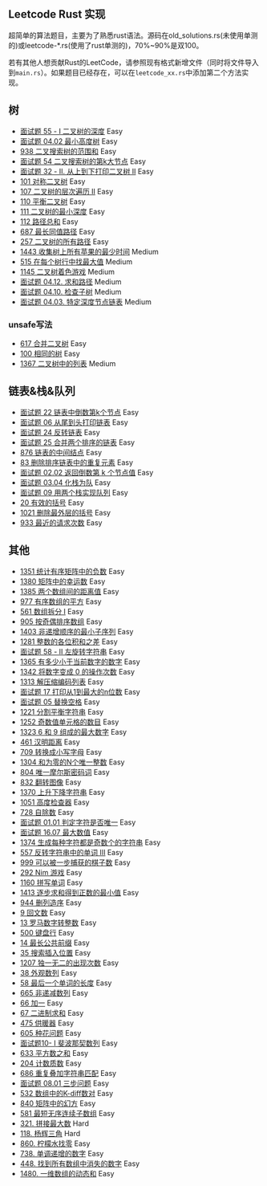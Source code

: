 Leetcode Rust 实现
--

超简单的算法题目，主要为了熟悉rust语法。源码在old_solutions.rs(未使用单测的)或leetcode-*.rs(使用了rust单测的)，70%~90%是双100。

若有其他人想贡献Rust的LeetCode，请参照现有格式新增文件（同时将文件导入到`main.rs`）。如果题目已经存在，可以在`leetcode_xx.rs`中添加第二个方法实现。

## 树

* [面试题 55 - I 二叉树的深度](src/interview_55_1.rs) Easy
* [面试题 04.02 最小高度树](src/interview_04_02.rs) Easy
* [938 二叉搜索树的范围和](src/leetcode_938.rs) Easy
* [面试题 54 二叉搜索树的第k大节点](src/interview_54.rs) Easy
* [面试题 32 - II. 从上到下打印二叉树 II](src/interview_32_2.rs) Easy
* [101 对称二叉树](src/leetcode_101.rs) Easy
* [107 二叉树的层次遍历 II](src/leetcode_107.rs) Easy
* [110 平衡二叉树](src/leetcode_110.rs) Easy
* [111 二叉树的最小深度](src/leetcode_111.rs) Easy
* [112 路径总和](src/leetcode_112.rs) Easy
* [687 最长同值路径](src/leetcode_687.rs) Easy
* [257 二叉树的所有路径](src/leetcode_257.rs) Easy
* [1443 收集树上所有苹果的最少时间](src/leetcode_1443.rs) Medium
* [515 在每个树行中找最大值](src/leetcode_515.rs) Medium
* [1145 二叉树着色游戏](src/leetcode_1145.rs) Medium
* [面试题 04.12. 求和路径](src/interview_04_12.rs) Medium
* [面试题 04.10. 检查子树](src/interview_04_10.rs) Medium
* [面试题 04.03. 特定深度节点链表](src/interview_04_03.rs) Medium

### unsafe写法

* [617 合并二叉树](src/leetcode_617.rs) Easy
* [100 相同的树](src/leetcode_100.rs) Easy
* [1367 二叉树中的列表](src/leetcode_1367.rs) Medium

## 链表&栈&队列

* [面试题 22 链表中倒数第k个节点](src/interview_22.rs) Easy
* [面试题 06 从尾到头打印链表](src/interview_06.rs) Easy
* [面试题 24 反转链表](src/interview_24.rs) Easy
* [面试题 25 合并两个排序的链表](src/interview_25.rs) Easy
* [876 链表的中间结点](src/leetcode_876.rs) Easy
* [83 删除排序链表中的重复元素](src/leetcode_83.rs) Easy
* [面试题 02.02 返回倒数第 k 个节点值](src/interview_02_02.rs) Easy
* [面试题 03.04 化栈为队](src/interview_03_04.rs) Easy
* [面试题 09 用两个栈实现队列](src/interview_09.rs) Easy
* [20 有效的括号](src/leetcode_20.rs) Easy
* [1021 删除最外层的括号](src/leetcode_1021.rs) Easy
* [933 最近的请求次数](src/leetcode_933.rs) Easy

## 其他

* [1351 统计有序矩阵中的负数](src/leetcode_1351.rs) Easy
* [1380 矩阵中的幸运数](src/leetcode_1380.rs) Easy
* [1385 两个数组间的距离值](src/leetcode_1385.rs) Easy
* [977 有序数组的平方](src/leetcode_977.rs) Easy
* [561 数组拆分 I](src/leetcode_561.rs) Easy
* [905 按奇偶排序数组](src/leetcode_905.rs) Easy
* [1403 非递增顺序的最小子序列](src/leetcode_1403.rs) Easy
* [1281 整数的各位积和之差](src/leetcode_1281.rs) Easy
* [面试题 58 - II 左旋转字符串](src/interview_58_2.rs) Easy
* [1365 有多少小于当前数字的数字](src/leetcode_1365.rs) Easy
* [1342 将数字变成 0 的操作次数](src/leetcode_1342.rs) Easy
* [1313 解压缩编码列表](src/leetcode_1313.rs) Easy
* [面试题 17 打印从1到最大的n位数](src/interview_17.rs) Easy
* [面试题 05 替换空格](src/interview_05.rs) Easy
* [1221 分割平衡字符串](src/leetcode_1221.rs) Easy
* [1252 奇数值单元格的数目](src/leetcode_1252.rs) Easy
* [1323 6 和 9 组成的最大数字](src/leetcode_1323.rs) Easy
* [461 汉明距离](src/leetcode_461.rs) Easy
* [709 转换成小写字母](src/leetcode_709.rs) Easy
* [1304 和为零的N个唯一整数](src/leetcode_1304.rs) Easy
* [804 唯一摩尔斯密码词](src/leetcode_804.rs) Easy
* [832 翻转图像](src/leetcode_832.rs) Easy
* [1370 上升下降字符串](src/leetcode_1370.rs) Easy
* [1051 高度检查器](src/leetcode_1051.rs) Easy
* [728 自除数](src/leetcode_728.rs) Easy
* [面试题 01.01 判定字符是否唯一](src/interview_01_01.rs) Easy
* [面试题 16.07 最大数值](src/interview_16_07.rs) Easy
* [1374 生成每种字符都是奇数个的字符串](src/leetcode_1374.rs) Easy
* [557 反转字符串中的单词 III](src/leetcode_557.rs) Easy
* [999 可以被一步捕获的棋子数](src/leetcode_999.rs) Easy
* [292 Nim 游戏](src/leetcode_292.rs) Easy
* [1160 拼写单词](src/leetcode_1160.rs) Easy
* [1413 逐步求和得到正数的最小值](src/leetcode_1413.rs) Easy
* [944 删列造序](src/leetcode_944.rs) Easy
* [9 回文数](src/leetcode_9.rs) Easy
* [13 罗马数字转整数](src/leetcode_13.rs) Easy
* [500 键盘行](src/leetcode_500.rs) Easy
* [14 最长公共前缀](src/leetcode_14.rs) Easy
* [35 搜索插入位置](src/leetcode_35.rs) Easy
* [1207 独一无二的出现次数](src/leetcode_1207.rs) Easy
* [38 外观数列](src/leetcode_38.rs) Easy
* [58 最后一个单词的长度](src/leetcode_58.rs) Easy
* [665 非递减数列](src/leetcode_665.rs) Easy
* [66 加一](src/leetcode_66.rs) Easy
* [67 二进制求和](src/leetcode_67.rs) Easy
* [475 供暖器](src/leetcode_475.rs) Easy
* [605 种花问题](src/leetcode_605.rs) Easy
* [面试题10- I 斐波那契数列](src/interview_10_01.rs) Easy
* [633 平方数之和](src/leetcode_633.rs) Easy
* [204 计数质数](src/leetcode_204.rs) Easy
* [686 重复叠加字符串匹配](src/leetcode_686.rs) Easy
* [面试题 08.01 三步问题](src/interview_08_01.rs) Easy
* [532 数组中的K-diff数对](src/leetcode_532.rs) Easy
* [840 矩阵中的幻方](src/leetcode_840.rs) Easy
* [581 最短无序连续子数组](src/leetcode_581.rs) Easy
* [321. 拼接最大数](src/leetcode_321.rs) Hard
* [118. 杨辉三角](src/leetcode_118.rs) Hard
* [860. 柠檬水找零](src/leetcode_118.rs) Easy
* [738. 单调递增的数字](src/leetcode_738.rs) Easy
* [448. 找到所有数组中消失的数字](src/leetcode_448.rs) Easy
* [1480. 一维数组的动态和](src/leetcode_1180.rs) Easy

